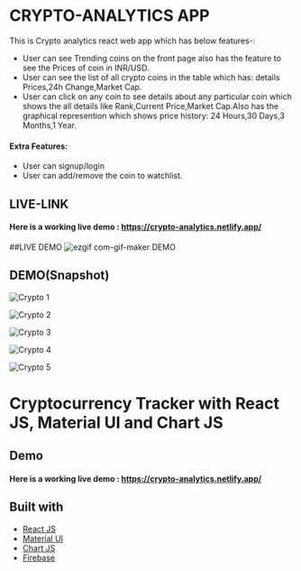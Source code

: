 
# CRYPTO-ANALYTICS APP

This is Crypto analytics react web app which has below features-:

- User can see Trending coins on the front page also has the feature to see the Prices of coin in INR/USD.
- User can see the list of all crypto coins in the table which has: details Prices,24h Change,Market Cap.
- User can click on any coin to see details about any particular coin which shows the all details like Rank,Current Price,Market Cap.Also has the graphical represention which shows price history: 24 Hours,30 Days,3 Months,1 Year.
#### Extra Features:
- User can signup/login
- User can add/remove the coin to watchlist.

## LIVE-LINK

#### Here is a working live demo :  https://crypto-analytics.netlify.app/


##LIVE DEMO
![ezgif com-gif-maker](https://user-images.githubusercontent.com/48747218/200301471-75517ec2-50d4-4842-80f3-8cdc7ae9aee5.gif)
DEMO




## DEMO(Snapshot)

![Crypto 1](https://user-images.githubusercontent.com/48747218/200300901-509c25f7-c39c-40a7-9086-52960649f817.png)

![Crypto 2](https://user-images.githubusercontent.com/48747218/200300912-9e6fa87c-9349-49ef-8555-f84d87bbfe3b.png)

![Crypto 3](https://user-images.githubusercontent.com/48747218/200300929-3d151765-4c2d-46fc-b2da-008fe73ee2ea.png)

![Crypto 4](https://user-images.githubusercontent.com/48747218/200300947-2e557625-4598-45ec-b84c-ae6b29155a14.png)

![Crypto 5](https://user-images.githubusercontent.com/48747218/200301356-8166b259-efa4-41f5-92a8-a7b5b87cf0cf.png)




# Cryptocurrency Tracker with React JS, Material UI and Chart JS

## Demo
#### Here is a working live demo :  https://crypto-analytics.netlify.app/

## Built with 

- [React JS](https://reactjs.org/)
- [Material UI](https://v4.mui.com/)
- [Chart JS](https://reactchartjs.github.io/react-chartjs-2/#/)
- [Firebase](https://firebase.google.com/)

